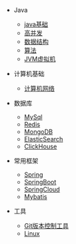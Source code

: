  * Java
   * [java基础](./docs/JUC.md)
   * [高并发](./docs/JUC.md)
   * [数据结构](./docs/Collection.md)
   * [算法](./docs/Collection.md)
   * [JVM虚拟机](./docs/JVM.md)
   
 * 计算机基础
   * [计算机网络](./docs/NetWork.md) 
   
 * 数据库
   - [MySql](./docs/MySql.md)  
   - [Redis](./docs/Redis.md) 
   - [MongoDB](./docs/MongoDB.md) 
   - [ElasticSearch](./docs/ElasticSearch.md) 
   - [ClickHouse](./docs/ElasticSearch.md) 
   
 - 常用框架
   - [Spring](./docs/Spring.md)
   - [SpringBoot](./docs/SpringBoot.md)
   - [SpringCloud](./docs/SpringCloud.md)
   - [Mybatis](./docs/Mybatis.md)
   
 - 工具
   - [Git版本控制工具](./docs/Git.md)
   - [Linux](./docs/Linux.md)
  